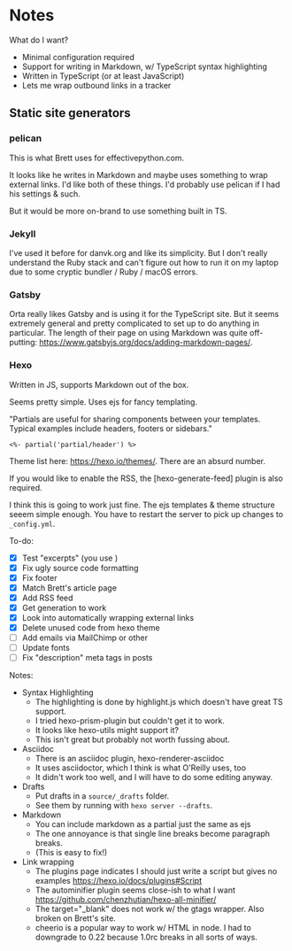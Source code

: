 # Notes

What do I want?

- Minimal configuration required
- Support for writing in Markdown, w/ TypeScript syntax highlighting
- Written in TypeScript (or at least JavaScript)
- Lets me wrap outbound links in a tracker

## Static site generators

### pelican

This is what Brett uses for effectivepython.com.

It looks like he writes in Markdown and maybe uses something to wrap external links.
I'd like both of these things.
I'd probably use pelican if I had his settings & such.

But it would be more on-brand to use something built in TS.

### Jekyll

I've used it before for danvk.org and like its simplicity.
But I don't really understand the Ruby stack and can't figure out how to run it
on my laptop due to some cryptic bundler / Ruby / macOS errors.

### Gatsby

Orta really likes Gatsby and is using it for the TypeScript site.
But it seems extremely general and pretty complicated to set up to do anything
in particular. The length of their page on using Markdown was quite off-putting:
https://www.gatsbyjs.org/docs/adding-markdown-pages/.

### Hexo

Written in JS, supports Markdown out of the box.

Seems pretty simple. Uses ejs for fancy templating.

"Partials are useful for sharing components between your templates. Typical examples include headers, footers or sidebars."

    <%- partial('partial/header') %>

Theme list here: <https://hexo.io/themes/>. There are an absurd number.

If you would like to enable the RSS, the [hexo-generate-feed] plugin is also required.

I think this is going to work just fine. The ejs templates & theme structure seeem simple enough. You have to restart the server to pick up changes to `_config.yml`.

To-do:

- [x] Test "excerpts" (you use <!-- more -->)
- [x] Fix ugly source code formatting
- [x] Fix footer
- [x] Match Brett's article page
- [x] Add RSS feed
- [x] Get generation to work
- [x] Look into automatically wrapping external links
- [x] Delete unused code from hexo theme
- [ ] Add emails via MailChimp or other
- [ ] Update fonts
- [ ] Fix "description" meta tags in posts

Notes:

- Syntax Highlighting
  - The highlighting is done by highlight.js which doesn't have great TS support.
  - I tried hexo-prism-plugin but couldn't get it to work.
  - It looks like hexo-utils might support it?
  - This isn't great but probably not worth fussing about.
- Asciidoc
  - There is an asciidoc plugin, hexo-renderer-asciidoc
  - It uses asciidoctor, which I think is what O'Reilly uses, too
  - It didn't work too well, and I will have to do some editing anyway.
- Drafts
  - Put drafts in a `source/_drafts` folder.
  - See them by running with `hexo server --drafts`.
- Markdown
  - You can include markdown as a partial just the same as ejs
  - The one annoyance is that single line breaks become paragraph breaks.
  - (This is easy to fix!)
- Link wrapping
  - The plugins page indicates I should just write a script but gives no examples https://hexo.io/docs/plugins#Script
  - The autominifier plugin seems close-ish to what I want https://github.com/chenzhutian/hexo-all-minifier/
  - The target="_blank" does not work w/ the gtags wrapper. Also broken on Brett's site.
  - cheerio is a popular way to work w/ HTML in node. I had to downgrade to 0.22 because 1.0rc breaks in all sorts of ways.
